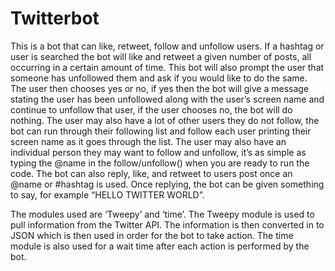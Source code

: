 # Twitterbot

This is a bot that can like, retweet, follow and unfollow users. If a hashtag or user is searched the bot will like and retweet a given number of posts, all occurring in a certain amount of time. This bot will also prompt the user that someone has unfollowed them and ask if you would like to do the same. The user then chooses yes or no, if yes then the bot will give a message stating the user has been unfollowed along with the user’s screen name and continue to unfollow that user, if the user chooses no, the bot will do nothing. The user may also have a lot of other users they do not follow, the bot can run through their following list and follow each user printing their screen name as it goes through the list. The user may also have an individual person they may want to follow and unfollow, it’s as simple as typing the @name in the follow/unfollow() when you are ready to run the code.  The bot can also reply, like, and retweet to users post once an @name or #hashtag is used. Once replying, the bot can be given something to say, for example “HELLO TWITTER WORLD”. 

The modules used are ‘Tweepy’ and ‘time’. The Tweepy module is used to pull information from the Twitter API.  The information is then converted in to JSON which is then used in order for the bot to take action. The time module is also used for a wait time after each action is performed by the bot.
